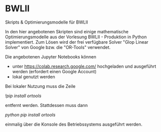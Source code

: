 # BWLII
Skripts &amp; Optimierungsmodelle für BWLII

In den hier angebotenen Skripten sind einige mathematische Optimierungsmodelle aus der Vorlesung BWLII - Produktion in Python implementiert.
Zum Lösen wird der frei verfügbare Solver "Glop Linear Solver" von Google bzw. die "OR-Tools" verwendet.

Die angebotenen Jupyter Notebooks können 
* unter https://colab.research.google.com/ hochgeladen und ausgeführt werden (erfordert einen Google Account)
* lokal genutzt werden

Bei lokaler Nutzung muss die Zeile 

*!pip install ortools* 

entfernt werden. Stattdessen muss dann 

*python pip install ortools* 

einmalig über die Konsole des Betriebssystems ausgeführt werden.

